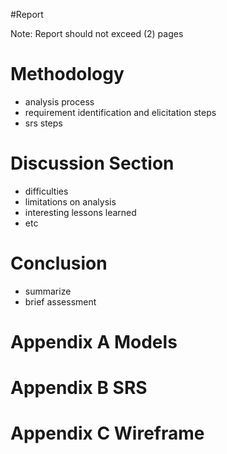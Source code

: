 #Report

Note: Report should not exceed (2) pages

# Methodology
* analysis process
* requirement identification and elicitation steps
* srs steps

# Discussion Section
* difficulties
* limitations on analysis
* interesting lessons learned 
* etc

# Conclusion
* summarize
* brief assessment

# Appendix A Models

# Appendix B SRS

# Appendix C Wireframe


